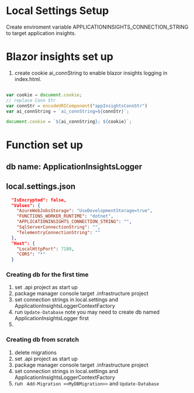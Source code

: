 # Local Settings Setup

Create enviroment variable APPLICATIONINSIGHTS_CONNECTION_STRING to target application insights.

# Blazor insights set up

1. create cookie ai_connString to enable blazor insights logging in index.html.

``` js

var cookie = document.cookie;
// replace Conn Str
var connStr = encodeURIComponent("appInsightsConnStr")
var ai_connString = `ai_connString=${connStr}`;

document.cookie = `${ai_connString}; ${cookie}`;

```

# Function set up

## db name: ApplicationInsightsLogger

## local.settings.json
``` json
  "IsEncrypted": false,
  "Values": {
    "AzureWebJobsStorage": "UseDevelopmentStorage=true",
    "FUNCTIONS_WORKER_RUNTIME": "dotnet",
    "APPLICATIONINSIGHTS_CONNECTION_STRING": "",
    "SqlServerConnectionString": "",
    "TelementryConnectionString": ""
  },
  "Host": {
    "LocalHttpPort": 7189,
    "CORS": "*"
  }

```

### Creating db for the first time
1. set .api project as start up
1. package manager console target .infrastructure project
1. set connection strings in local.settings and ApplicationInsightsLoggerContextFactory
1. run ```Update-Database``` note you may need to create db named ApplicationInsightsLogger first
1. 

### Creating db from scratch
1. delete migrations
1. set .api project as start up
1. package manager console target .infrastructure project
1. set connection strings in local.settings and ApplicationInsightsLoggerContextFactory
1. run ``` Add-Migration <<MyDBMigration>>``` and ```Update-Database```


